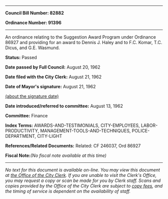 

********

**Council Bill Number: 82882**
   
**Ordinance Number: 91396**
********

 An ordinance relating to the Suggestion Award Program under Ordinance 86927 and providing for an award to Dennis J. Haley and to F.C. Komar, T.C. Dicus, and G.E. Wasmund.

**Status:** Passed
   
**Date passed by Full Council:** August 20, 1962
   
**Date filed with the City Clerk:** August 21, 1962
   
**Date of Mayor's signature:** August 21, 1962
   
[(about the signature date)](/~public/approvaldate.htm)
   
   
   
**Date introduced/referred to committee:** August 13, 1962
   
**Committee:** Finance
   
   
**Index Terms:** AWARDS-AND-TESTIMONIALS, CITY-EMPLOYEES, LABOR-PRODUCTIVITY, MANAGEMENT-TOOLS-AND-TECHNIQUES, POLICE-DEPARTMENT, CITY-LIGHT

**References/Related Documents:** Related: CF 246037, Ord 86927

**Fiscal Note:**_(No fiscal note available at this time)_
********

_No text for this document is available on-line. You may view this document at [the Office of the City Clerk](http://www.seattle.gov/leg/clerk/contactUs.htm). If you are unable to visit the Clerk's Office, you may request a copy or scan be made for you by Clerk staff. Scans and copies provided by the Office of the City Clerk are subject to [copy fees](http://clerk.seattle.gov/~public/clerkfees.htm), and the timing of service is dependent on the availability of staff._

